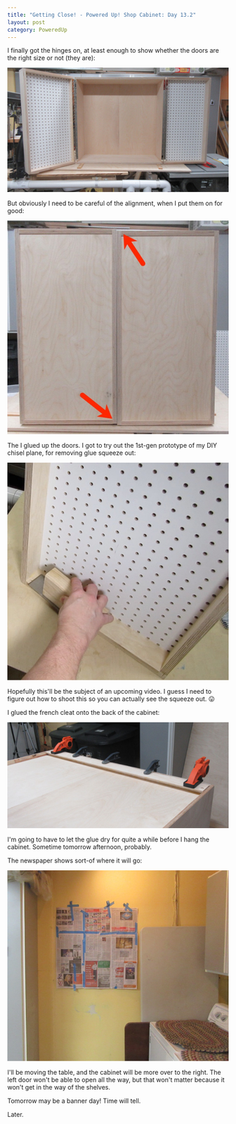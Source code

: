 ```yaml
---
title: "Getting Close! - Powered Up! Shop Cabinet: Day 13.2"
layout: post
category: PoweredUp
---
```

I finally got the hinges on, at least enough to show whether the doors are the right size or not (they are):

![](/assets/images-posts/2019/02/2019-02-03.2.01.jpg)

But obviously I need to be careful of the alignment, when I put them on for good:

![](/assets/images-posts/2019/02/2019-02-03.2.02.jpg)

The I glued up the doors. I got to try out the 1st-gen prototype of my DIY chisel plane, for removing glue squeeze out:

![](/assets/images-posts/2019/02/2019-02-03.2.03.jpg)

Hopefully this'll be the subject of an upcoming video. I guess I need to figure out how to shoot this so you can actually see the squeeze out. 😛

I glued the french cleat onto the back of the cabinet:

![](/assets/images-posts/2019/02/2019-02-03.2.04.jpg)

I'm going to have to let the glue dry for quite a while before I hang the cabinet. Sometime tomorrow afternoon, probably.

The newspaper shows sort-of where it will go:

![](/assets/images-posts/2019/02/2019-02-03.2.05.jpg)

I'll be moving the table, and the cabinet will be more over to the right. The left door won't be able to open all the way, but that won't matter because it won't get in the way of the shelves.

Tomorrow may be a banner day! Time will tell.

Later.
